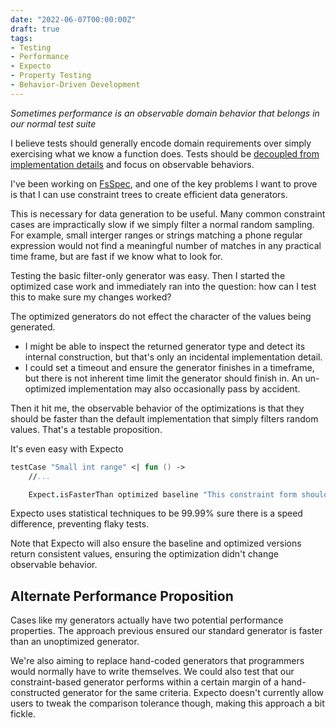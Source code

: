 ```yaml
---
date: "2022-06-07T00:00:00Z"
draft: true
tags:
- Testing
- Performance
- Expecto
- Property Testing
- Behavior-Driven Development
---
```


*Sometimes performance is an observable domain behavior that belongs in our normal test suite*

I believe tests should generally encode domain requirements over simply exercising what we know a function does. Tests should be [decoupled from implementation details](https://codewithspoon.com/2019/12/stop-corrupting-yourself-test-against-abstractions/) and focus on observable behaviors. 

I've been working on [FsSpec](https://github.com/farlee2121/fsspec), and one of the key problems I want to prove is that I can use constraint trees to create efficient data generators.

This is necessary for data generation to be useful. Many common constraint cases are impractically slow if we simply filter a normal random sampling. For example, small interger ranges or strings matching a phone regular expression would not find a meaningful number of matches in any practical time frame, but are fast if we know what to look for.

Testing the basic filter-only generator was easy. Then I started the optimized case work and immediately ran into the question: how can I test this to make sure my changes worked?

The optimized generators do not effect the character of the values being generated. 
- I might be able to inspect the returned generator type and detect its internal construction, but that's only an incidental implementation detail.
- I could set a timeout and ensure the generator finishes in a timeframe, but there is not inherent time limit the generator should finish in. An un-optimized implementation may also occasionally pass by accident.

Then it hit me, the observable behavior of the optimizations is that they should be faster than the default implementation that simply filters random  values. That's a testable proposition.

It's even easy with Expecto

```fsharp
testCase "Small int range" <| fun () ->
    //...

    Expect.isFasterThan optimized baseline "This constraint form should support generation faster than basic filtering"
```

Expecto uses statistical techniques to be 99.99% sure there is a speed difference, preventing flaky tests.

Note that Expecto will also ensure the baseline and optimized versions return consistent values, ensuring the optimization didn't change observable behavior.

## Alternate Performance Proposition

Cases like my generators actually have two potential performance properties.
The approach previous ensured our standard generator is faster than an unoptimized generator. 

We're also aiming to replace hand-coded generators that programmers would normally have to write themselves. We could also test that our constraint-based generator performs within a certain margin of a hand-constructed generator for the same criteria. Expecto doesn't currently allow users to tweak the comparison tolerance though, making this approach a bit fickle.